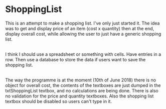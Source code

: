 # ShoppingList
This is an attempt to make a shopping list. I've only just started it. The idea was to get and display price of an item (cost x quantity) then at the end, display overall cost, while allowing the user to just have a generic shopping list.<br/><br/>

I think I should use a spreadsheet or something with cells. Have entries in a row. Then use a database to store the data if users want to save the shopping list. <br/><br/>

The way the programme is at the moment (10th of June 2018) there is no object for overall cost, the contents of the textboxes are just dumped in the txtShoppingList textbox, and no calculations are being done. There is also no validation for the price and quantity textboxes. Also the shopping list textbox should be disabled so users can't type in it.
